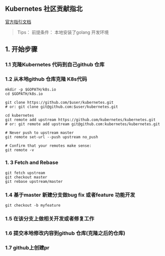 ## Kubernetes 社区贡献指北

[官方指引文档](https://github.com/kubernetes/community/tree/master/contributors/devel#readme)

> Tips： 前提条件： 本地安装了golang 开发环境

## 1. 开始步骤

### 1.1  克隆Kubernetes 代码到自己github 仓库



### 1.2  从本地github 仓库克隆 K8s代码

```
mkdir -p $GOPATH/k8s.io
cd $GOPATH/k8s.io

git clone https://github.com/$user/kubernetes.git
# or: git clone git@github.com:$user/kubernetes.git

cd kubernetes
git remote add upstream https://github.com/kubernetes/kubernetes.git
# or: git remote add upstream git@github.com:kubernetes/kubernetes.git

# Never push to upstream master
git remote set-url --push upstream no_push

# Confirm that your remotes make sense:
git remote -v
```



### 1. 3  Fetch and Rebase

```
git fetch upstream
git checkout master
git rebase upstream/master
```



### 1.4  基于master 新建分支做bug fix 或者feature 功能开发

```
git checkout -b myfeature
```



###  1.5  在该分支上做相关开发或者修复工作



### 1.6  提交本地修改内容到github 仓库(克隆之后的仓库)



### 1.7  github上创建pr



